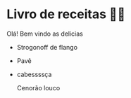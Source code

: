 # Livro de receitas :man_cook:

Olá! Bem vindo as delicias

* Strogonoff de flango
* Pavê
* cabessssça

    Cenorão louco
